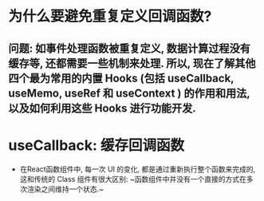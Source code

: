 
# 为什么要避免重复定义回调函数? 
## 问题: 如事件处理函数被重复定义, 数据计算过程没有缓存等, 还都需要一些机制来处理. 所以, 现在了解其他四个最为常用的内置 Hooks (包括 useCallback, useMemo, useRef 和 useContext ) 的作用和用法, 以及如何利用这些 Hooks 进行功能开发.

# useCallback: 缓存回调函数
* 在React函数组件中, 每一次 UI 的变化, 都是通过重新执行整个函数来完成的, 这和传统的 Class 组件有很大区别: ~函数组件中并没有一个直接的方式在多次渲染之间维持一个状态.~


